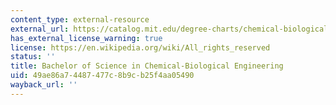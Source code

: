 ```yaml
---
content_type: external-resource
external_url: https://catalog.mit.edu/degree-charts/chemical-biological-engineering-course-10-b/
has_external_license_warning: true
license: https://en.wikipedia.org/wiki/All_rights_reserved
status: ''
title: Bachelor of Science in Chemical-Biological Engineering
uid: 49ae86a7-4487-477c-8b9c-b25f4aa05490
wayback_url: ''
---
```


